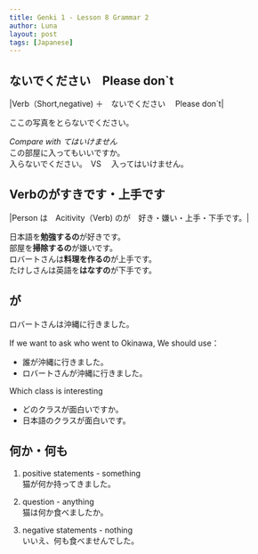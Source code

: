 ```yaml
---
title: Genki 1 - Lesson 8 Grammar 2
author: Luna
layout: post
tags: [Japanese]
---
```


## ないでください　Please don`t


|Verb（Short,negative) ＋　ないでください　  Please don`t|

ここの写真をとらないでください。

*Compare with てはいけません*\
この部屋に入ってもいいですか。\
入らないでください。　VS 　入ってはいけません。

## Verbのがすきです・上手です

|Person は　Acitivity（Verb) のが　好き・嫌い・上手・下手です。|

日本語を**勉強するの**が好きです。\
部屋を**掃除するの**が嫌いです。\
ロバートさんは**料理を作るの**が上手です。\
たけしさんは英語を**はなすの**が下手です。

## が

ロバートさんは沖縄に行きました。

If we want to ask who went to Okinawa, We should use：

 - 誰が沖縄に行きました。
 - ロバートさんが沖縄に行きました。

Which class is interesting
- どのクラスが面白いですか。
- 日本語のクラスが面白いです。

## 何か・何も

1. positive statements - something\
猫が何か持ってきました。

2. question - anything\
猫は何か食べましたか。

3. negative statements - nothing\
いいえ、何も食べませんでした。
